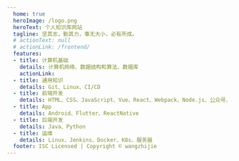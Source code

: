 ```yaml
---
  home: true
  heroImage: /logo.png
  heroText: 个人知识库网站
  tagline: 坚其志，勤其力，事无大小，必有所成。
  # actionText: null
  # actionLink: /frontend/
  features:
  - title: 计算机基础
    details: 计算机网络、数据结构和算法、数据库
    actionLink: 
  - title: 通用知识
    details: Git、Linux、CI/CD
  - title: 前端开发
    details: HTML、CSS、JavaScript、Vue、React、Webpack、Node.js、公众号、小程序、前端工程化、性能优化
  - title: App
    details: Android、Flutter、ReactNative
  - title: 后端开发
    details: Java、Python
  - title: 运维
    details: Linux、Jenkins、Docker、K8s、服务器
  footer: ISC Licensed | Copyright © wangzhijie
---
```

